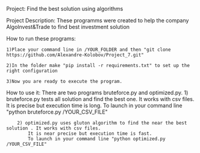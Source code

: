 Project:
Find the best solution using algorithms

Project Description:
These programms were created to help the company AlgoInvest&Trade to find best investment solution

How to run these programs:

	1)Place your command line in /YOUR_FOLDER and then "git clone https://github.com/Alexandre-Kolobov/Project_7.git"
	
	2)In the folder make "pip install -r requirements.txt" to set up the right configuration
	
	3)Now you are ready to execute the program.
	
How to use it:
	There are two programs bruteforce.py and optimized.py.
		1) bruteforce.py tests all solution and find the best one. It works with csv files.
			It is precise but execution time is long.
			To launch in your command line "python bruteforce.py /YOUR_CSV_FILE"
		
		2) optimized.py uses gluton algorithm to find the near the best solution . It works with csv files.
			It is near precise but execution time is fast.
			To launch in your command line "python optimized.py /YOUR_CSV_FILE"